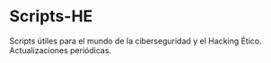 # Scripts-HE
Scripts útiles para el mundo de la ciberseguridad y el Hacking Ético. Actualizaciones periódicas.
